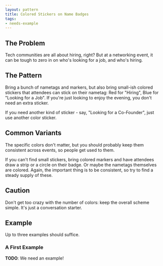 ```yaml
---
layout: pattern
title: Colored Stickers on Name Badges
tags:
- needs-example
---
```


## The Problem

Tech communities are all about hiring, right? But at a networking event, it can be tough to zero in on who's looking for a job, and who's hiring.

## The Pattern

Bring a bunch of nametags and markers, but also bring small-ish colored stickers that attendees can stick on their nametag: Red for "Hiring", Blue for "Looking for a Job". If you're just looking to enjoy the evening, you don't need an extra sticker.

If you need another kind of sticker - say, "Looking for a Co-Founder", just use another color sticker.

## Common Variants

The specific colors don't matter, but you should probably keep them consistent across events, so people get used to them.

If you can't find small stickers, bring colored markers and have attendees draw a strip or a circle on their badge. Or maybe the nametags themselves are colored. Again, the important thing is to be consistent, so try to find a steady supply of these.

## Caution

Don't get too crazy with the number of colors: keep the overall scheme simple. It's just a conversation starter.

## Example

Up to three examples should suffice.

### A First Example

**TODO**: We need an example!
